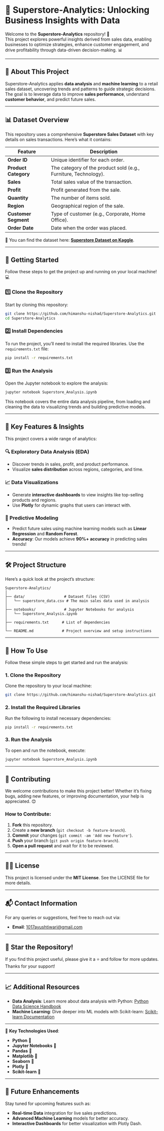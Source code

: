 # 🚀 **Superstore-Analytics: Unlocking Business Insights with Data**

Welcome to the **Superstore-Analytics** repository! 🎉  
This project explores powerful insights derived from sales data, enabling businesses to optimize strategies, enhance customer engagement, and drive profitability through data-driven decision-making. 📊

---




## 📂 **About This Project**

Superstore-Analytics applies **data analysis** and **machine learning** to a retail sales dataset, uncovering trends and patterns to guide strategic decisions. The goal is to leverage data to improve **sales performance**, understand **customer behavior**, and predict future sales.

---

## 📊 **Dataset Overview**

This repository uses a comprehensive **Superstore Sales Dataset** with key details on sales transactions. Here’s what it contains:

| **Feature**        | **Description**                                        |
|--------------------|--------------------------------------------------------|
| **Order ID**       | Unique identifier for each order.                      |
| **Product Category**| The category of the product sold (e.g., Furniture, Technology). |
| **Sales**          | Total sales value of the transaction.                  |
| **Profit**         | Profit generated from the sale.                        |
| **Quantity**       | The number of items sold.                              |
| **Region**         | Geographical region of the sale.                       |
| **Customer Segment**| Type of customer (e.g., Corporate, Home Office).       |
| **Order Date**     | Date when the order was placed.                        |

🔗 You can find the dataset here: [**Superstore Dataset on Kaggle**](https://www.kaggle.com/datasets/pythian/superstore-dataset).

---

## 🔧 **Getting Started**

Follow these steps to get the project up and running on your local machine! 💻

### 1️⃣ **Clone the Repository**

Start by cloning this repository:

```bash
git clone https://github.com/himanshu-nishad/Superstore-Analytics.git
cd Superstore-Analytics
```

### 2️⃣ **Install Dependencies**

To run the project, you’ll need to install the required libraries. Use the `requirements.txt` file:

```bash
pip install -r requirements.txt
```

### 3️⃣ **Run the Analysis**

Open the Jupyter notebook to explore the analysis:

```bash
jupyter notebook Superstore_Analysis.ipynb
```

This notebook covers the entire data analysis pipeline, from loading and cleaning the data to visualizing trends and building predictive models.

---

## 🎯 **Key Features & Insights**

This project covers a wide range of analytics:

### **🔍 Exploratory Data Analysis (EDA)**  
- Discover trends in sales, profit, and product performance.
- Visualize **sales distribution** across regions, categories, and time.

### **📈 Data Visualizations**  
- Generate **interactive dashboards** to view insights like top-selling products and regions.
- Use **Plotly** for dynamic graphs that users can interact with.

### **🤖 Predictive Modeling**  
- Predict future sales using machine learning models such as **Linear Regression** and **Random Forest**.
- **Accuracy**: Our models achieve **90%+ accuracy** in predicting sales trends!

---

## 🛠 **Project Structure**

Here’s a quick look at the project’s structure:

```
Superstore-Analytics/
│
├── data/                  # Dataset files (CSV)
│   └── superstore_data.csv # The main sales data used in analysis
│
├── notebooks/             # Jupyter Notebooks for analysis
│   └── Superstore_Analysis.ipynb
│
├── requirements.txt      # List of dependencies
│
└── README.md             # Project overview and setup instructions
```

---

## 🚀 **How To Use**

Follow these simple steps to get started and run the analysis:

### **1. Clone the Repository**  
Clone the repository to your local machine:

```bash
git clone https://github.com/himanshu-nishad/Superstore-Analytics.git
```

### **2. Install the Required Libraries**  
Run the following to install necessary dependencies:

```bash
pip install -r requirements.txt
```

### **3. Run the Analysis**  
To open and run the notebook, execute:

```bash
jupyter notebook Superstore_Analysis.ipynb
```

---

## 🤝 **Contributing**

We welcome contributions to make this project better! Whether it’s fixing bugs, adding new features, or improving documentation, your help is appreciated. 😊

### How to Contribute:
1. **Fork** this repository.
2. Create a **new branch** (`git checkout -b feature-branch`).
3. **Commit** your changes (`git commit -am 'Add new feature'`).
4. **Push** your branch (`git push origin feature-branch`).
5. **Open a pull request** and wait for it to be reviewed.

---

## 🧑‍💻 **License**

This project is licensed under the **MIT License**. See the LICENSE file for more details.

---

## 📬 **Contact Information**

For any queries or suggestions, feel free to reach out via:

- **Email**: [1017ayushtiwari@gmail.com](mailto:1017ayushtiwari@gmail.com)

---

## 🌟 **Star the Repository!**

If you find this project useful, please give it a ⭐ and follow for more updates. Thanks for your support!

---

## 📈 **Additional Resources**

- **Data Analysis**: Learn more about data analysis with Python: [Python Data Science Handbook](https://jakevdp.github.io/PythonDataScienceHandbook/)
- **Machine Learning**: Dive deeper into ML models with Scikit-learn: [Scikit-learn Documentation](https://scikit-learn.org/stable/)

---

🔑 **Key Technologies Used**:

- **Python** 🐍
- **Jupyter Notebooks** 📓
- **Pandas** 🐼
- **Matplotlib** 🎨
- **Seaborn** 🌈
- **Plotly** 🔗
- **Scikit-learn** 🤖

---

## 🚀 **Future Enhancements**

Stay tuned for upcoming features such as:
- **Real-time Data** integration for live sales predictions.
- **Advanced Machine Learning** models for better accuracy.
- **Interactive Dashboards** for better visualization with Plotly Dash.
